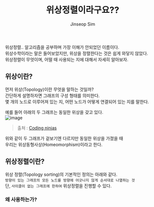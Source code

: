 ﻿---
layout: post
title: "위상정렬이라구요??"
categories: Algorithm
tags: [cpp]
author:
  - Jinseop Sim
---
위상정렬.. 알고리즘을 공부하며 가장 이해가 안되었던 이름이다.  
위상수학이라는 말은 들어보았지만, 위상을 정렬한다는 것은 쉽게 와닿지 않았다.  
위상정렬이 무엇이며, 어떨 때 사용되는 지에 대해서 자세히 알아보자.  

## 위상이란?
먼저 위상(Topology)이란 무엇을 말하는 것일까?  
간단하게 설명하자면 그래프의 구성 형태를 의미한다.  
몇 개의 노드로 이루어져 있는 지, 어떤 노드가 어떻게 연결되어 있는 지를 말한다.  

예를 들어 아래의 두 그래프는 동일한 위상을 갖고 있다.  
![image](https://github.com/Jinseop-Sim/Jinseop-Sim.github.io/assets/71700079/21025418-b479-4cbf-937f-f7e2452d6c21)  
> 출처 : [Coding ninjas](https://www.codingninjas.com/studio/library/isomorphic-and-homeomorphic-graphs)  

위와 같이 두 그래프가 겉보기엔 다르지만 동일한 위상을 가졌을 때  
우리는 위상동형사상(Homeomorphism)이라고 한다.  

## 위상정렬이란?
위상 정렬(Topology sorting)의 기본적인 정의는 아래와 같다.  
```방향이 있는 그래프의 모든 노드를 방향에 어긋나지 않게 순서대로 나열하는 것```  
단, ```사이클이 없는 그래프에 한하여``` 위상정렬을 진행할 수 있다.  

### 왜 사용하는가?  
